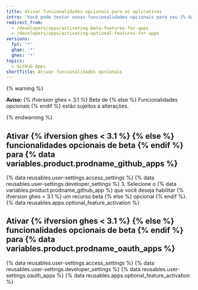 ```yaml
---
title: Ativar funcionalidades opcionais para os aplicativos
intro: 'Você pode testar novas funcionalidades opcionais para seu {% data variables.product.prodname_github_apps %} e {% data variables.product.prodname_oauth_apps %}.'
redirect_from:
  - /developers/apps/activating-beta-features-for-apps
  - /developers/apps/activating-optional-features-for-apps
versions:
  fpt: '*'
  ghae: '*'
  ghes: '*'
topics:
  - GitHub Apps
shortTitle: Ativar funcionalidades opcionais
---
```


{% warning %}

**Aviso:** {% ifversion ghes < 3.1 %} Beta de {% else %} Funcionalidades opcionais {% endif %} estão sujeitos a alterações.

{% endwarning %}

## Ativar {% ifversion ghes < 3.1 %} {% else %} funcionalidades opcionais de beta {% endif %} para {% data variables.product.prodname_github_apps %}

{% data reusables.user-settings.access_settings %}
{% data reusables.user-settings.developer_settings %}
3. Selecione o {% data variables.product.prodname_github_app %} que você deseja habilitar {% ifversion ghes < 3.1 %} um recurso beta {% else %} opcional {% endif %}.
{% data reusables.apps.optional_feature_activation %}

## Ativar {% ifversion ghes < 3.1 %} {% else %} funcionalidades opcionais de beta {% endif %} para {% data variables.product.prodname_oauth_apps %}

{% data reusables.user-settings.access_settings %}
{% data reusables.user-settings.developer_settings %}
{% data reusables.user-settings.oauth_apps %}
{% data reusables.apps.optional_feature_activation %}
